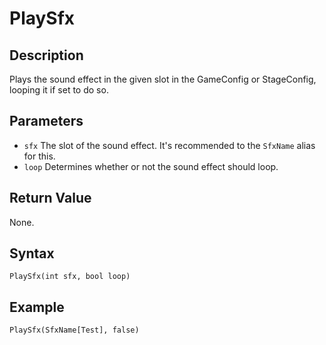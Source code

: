 # PlaySfx

## Description
Plays the sound effect in the given slot in the GameConfig or StageConfig, looping it if set to do so.

## Parameters
- `sfx`
The slot of the sound effect. It's recommended to the `SfxName` alias for this.
- `loop`
Determines whether or not the sound effect should loop.

## Return Value
None.

## Syntax
```
PlaySfx(int sfx, bool loop)
```

## Example
```
PlaySfx(SfxName[Test], false)
```